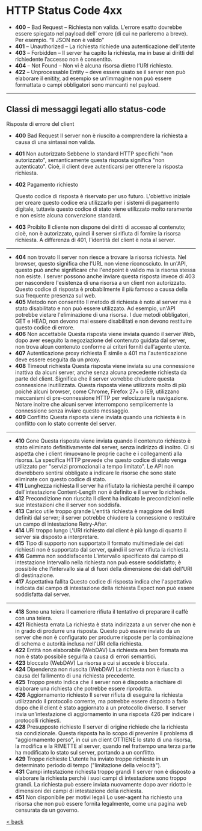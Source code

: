 # HTTP Status Code 4xx

* **400** – Bad Request – Richiesta non valida. L’errore esatto dovrebbe essere spiegato nel payload dell’ errore (di cui ne parleremo a breve). Per esempio. “Il JSON non è valido”
* **401** – Unauthorized – La richiesta richiede una autenticazione dell’utente
* **403** – Forbidden – Il server ha capito la richiesta, ma in base ai diritti del richiedente l’accesso non è consentito.
* **404** – Not Found – Non vi è alcuna risorsa dietro l’URI richiesto.
* **422** – Unprocessable Entity – deve essere usato se il server non può elaborare il enitity, ad esempio se un’immagine non può essere formattata o campi obbligatori sono mancanti nel payload.

---

## Classi di messaggi legati allo status-code

Risposte di errore del client

* **400** Bad Request
    Il server non è riuscito a comprendere la richiesta a causa di una sintassi non valida.
* **401** Non autorizzato
    Sebbene lo standard HTTP specifichi "non autorizzato", semanticamente questa risposta significa "non autenticato". Cioè, il client deve autenticarsi per ottenere la risposta richiesta.
* **402** Pagamento richiesto

    Questo codice di risposta è riservato per uso futuro. L'obiettivo iniziale per creare questo codice era utilizzarlo per i sistemi di pagamento digitale, tuttavia questo codice di stato viene utilizzato molto raramente e non esiste alcuna convenzione standard.
* **403** Proibito
    Il cliente non dispone dei diritti di accesso al contenuto; cioè, non è autorizzato, quindi il server si rifiuta di fornire la risorsa richiesta. A differenza di 401, l'identità del client è nota al server.

---
* **404** non trovato
    Il server non riesce a trovare la risorsa richiesta. Nel browser, questo significa che l'URL non viene riconosciuto. In un'API, questo può anche significare che l'endpoint è valido ma la risorsa stessa non esiste. I server possono anche inviare questa risposta invece di 403 per nascondere l'esistenza di una risorsa a un client non autorizzato. Questo codice di risposta è probabilmente il più famoso a causa della sua frequente presenza sul web.
* **405** Metodo non consentito
    Il metodo di richiesta è noto al server ma è stato disabilitato e non può essere utilizzato. Ad esempio, un'API potrebbe vietare l'eliminazione di una risorsa. I due metodi obbligatori, GET e HEAD, non devono mai essere disabilitati e non devono restituire questo codice di errore.
* **406** Non accettabile
    Questa risposta viene inviata quando il server Web, dopo aver eseguito la negoziazione del contenuto guidata dal server, non trova alcun contenuto conforme ai criteri forniti dall'agente utente.
* **407** Autenticazione proxy richiesta
    È simile a 401 ma l'autenticazione deve essere eseguita da un proxy.
* **408** Timeout richiesta
    Questa risposta viene inviata su una connessione inattiva da alcuni server, anche senza alcuna precedente richiesta da parte del client. Significa che il server vorrebbe chiudere questa connessione inutilizzata. Questa risposta viene utilizzata molto di più poiché alcuni browser, come Chrome, Firefox 27+ o IE9, utilizzano meccanismi di pre-connessione HTTP per velocizzare la navigazione. Notare inoltre che alcuni server interrompono semplicemente la connessione senza inviare questo messaggio.
* **409** Conflitto
    Questa risposta viene inviata quando una richiesta è in conflitto con lo stato corrente del server.

---
* **410** Gone
    Questa risposta viene inviata quando il contenuto richiesto è stato eliminato definitivamente dal server, senza indirizzo di inoltro. Ci si aspetta che i client rimuovano le proprie cache e i collegamenti alla risorsa. La specifica HTTP prevede che questo codice di stato venga utilizzato per "servizi promozionali a tempo limitato". Le API non dovrebbero sentirsi obbligate a indicare le risorse che sono state eliminate con questo codice di stato.
* **411** Lunghezza richiesta
    Il server ha rifiutato la richiesta perché il campo dell'intestazione Content-Length non è definito e il server lo richiede.
* **412** Precondizione non riuscita
    Il client ha indicato le precondizioni nelle sue intestazioni che il server non soddisfa.
* **413** Carico utile troppo grande
    L'entità richiesta è maggiore dei limiti definiti dal server; il server potrebbe chiudere la connessione o restituire un campo di intestazione Retry-After.
* **414** URI troppo lungo
    L'URI richiesto dal client è più lungo di quanto il server sia disposto a interpretare.
* **415** Tipo di supporto non supportato
    Il formato multimediale dei dati richiesti non è supportato dal server, quindi il server rifiuta la richiesta.
* **416** Gamma non soddisfacente
    L'intervallo specificato dal campo di intestazione Intervallo nella richiesta non può essere soddisfatto; è possibile che l'intervallo sia al di fuori della dimensione dei dati dell'URI di destinazione.
* **417** Aspettativa fallita
    Questo codice di risposta indica che l'aspettativa indicata dal campo di intestazione della richiesta Expect non può essere soddisfatta dal server.

---

* **418** Sono una teiera
    Il cameriere rifiuta il tentativo di preparare il caffè con una teiera.
* **421** Richiesta errata
    La richiesta è stata indirizzata a un server che non è in grado di produrre una risposta. Questo può essere inviato da un server che non è configurato per produrre risposte per la combinazione di schema e autorità inclusa nell'URI della richiesta.
* **422** Entità non elaborabile (WebDAV)
    La richiesta era ben formata ma non è stato possibile seguirla a causa di errori semantici.
* **423** bloccato (WebDAV)
    La risorsa a cui si accede è bloccata.
* **424** Dipendenza non riuscita (WebDAV)
    La richiesta non è riuscita a causa del fallimento di una richiesta precedente.
* **425** Troppo presto
    Indica che il server non è disposto a rischiare di elaborare una richiesta che potrebbe essere riprodotta.
* **426** Aggiornamento richiesto
    Il server rifiuta di eseguire la richiesta utilizzando il protocollo corrente, ma potrebbe essere disposto a farlo dopo che il client è stato aggiornato a un protocollo diverso. Il server invia un'intestazione di aggiornamento in una risposta 426 per indicare i protocolli richiesti.
* **428** Presupposto richiesto
    Il server di origine richiede che la richiesta sia condizionale. Questa risposta ha lo scopo di prevenire il problema di "aggiornamento perso", in cui un client OTTIENE lo stato di una risorsa, la modifica e la RIMETTE al server, quando nel frattempo una terza parte ha modificato lo stato sul server, portando a un conflitto.
* **429** Troppe richieste
     L'utente ha inviato troppe richieste in un determinato periodo di tempo ("limitazione della velocità").
* **431** Campi intestazione richiesta troppo grandi
     Il server non è disposto a elaborare la richiesta perché i suoi campi di intestazione sono troppo grandi. La richiesta può essere inviata nuovamente dopo aver ridotto le dimensioni dei campi di intestazione della richiesta.
* **451** Non disponibile per motivi legali
     Lo user-agent ha richiesto una risorsa che non può essere fornita legalmente, come una pagina web censurata da un governo.

[< back](061_HttpStatusCode_0.md)

